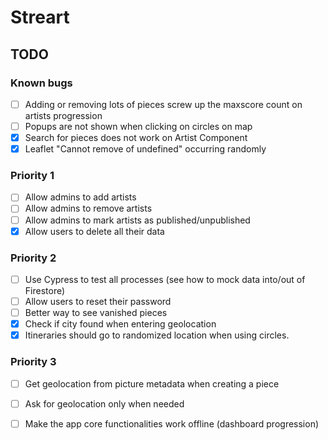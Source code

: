 # Streart



## TODO
### Known bugs
- [ ] Adding or removing lots of pieces screw up the maxscore count on artists progression
- [ ] Popups are not shown when clicking on circles on map
- [X] Search for pieces does not work on Artist Component
- [x] Leaflet "Cannot remove of undefined" occurring randomly

### Priority 1
- [ ] Allow admins to add artists
- [ ] Allow admins to remove artists
- [ ] Allow admins to mark artists as published/unpublished
- [x] Allow users to delete all their data

### Priority 2
- [ ] Use Cypress to test all processes (see how to mock data into/out of Firestore)
- [ ] Allow users to reset their password
- [ ] Better way to see vanished pieces
- [x] Check if city found when entering geolocation
- [x] Itineraries should go to randomized location when using circles.

### Priority 3
- [ ] Get geolocation from picture metadata when creating a piece
- [ ] Ask for geolocation only when needed
- [ ] Make the app core functionalities work offline (dashboard progression)



